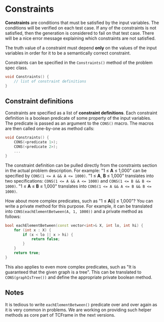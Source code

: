 # Constraints

**Constraints** are conditions that must be satisfied by the input variables. The conditions will be verified on each test case. If any of the constraints is not satisfied, then the generation is considered to fail on that test case. There will be a nice error message explaining which constraints are not satisfied.

The truth value of a constraint must depend **only** on the values of the input variables in order for it to be a semantically correct constraint.

Constraints can be specified in the `Constraints()` method of the problem spec class.

```cpp
void Constraints() {
    // list of constraint definitions
}
```

## Constraint definitions

Constraints are specified as a list of **constraint definitions**. Each constraint definition is a boolean predicate of some property of the input variables. The predicate is passed as an argument to the `CONS()` macro. The macros are then called one-by-one as method calls:

```cpp
void Constraints() {
    CONS(<predicate 1>);
    CONS(<predicate 2>);
    ...
}
```

The constraint definition can be pulled directly from the constraints section in the actual problem description. For example: "1 ≤ **A** ≤ 1,000" can be specified by `CONS(1 <= A && A <= 1000)`. "1 ≤ **A**, **B** ≤ 1,000" translates into two specifications: `CONS(1 <= A && A <= 1000)` and `CONS(1 <= B && B <= 1000)`. "1 ≤ **A** ≤ **B** ≤ 1,000" translates into `CONS(1 <= A && A <= B && B <= 1000)`.

How about more complex predicates, such as "1 ≤ **A**[i] ≤ 1,000"? You can write a private method for this purpose. For example, it can be translated into `CONS(eachElementBetween(A, 1, 1000))` and a private method as follows:

```cpp
bool eachElementBetween(const vector<int>& X, int lo, int hi) {
    for (int x : X) {
        if (x < lo || x > hi) {
            return false;
        }
    }
    return true;
}
```

This also applies to even more complex predicates, such as "It is guaranteed that the given graph is a tree". This can be translated to `CONS(graphIsTree())` and define the appropriate private boolean method.

## Notes

It is tedious to write `eachElementBetween()` predicate over and over again as it is very common in problems. We are working on providing such helper methods as core part of TCFrame in the next versions.
